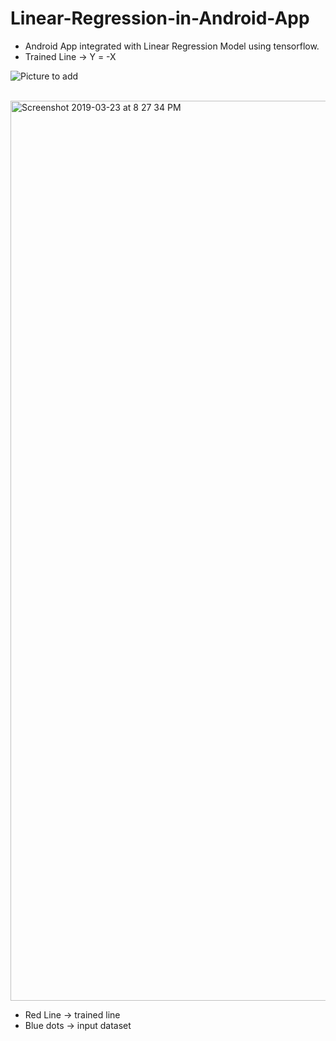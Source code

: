 # Linear-Regression-in-Android-App

* Android App integrated with Linear Regression Model using tensorflow. </br>
* Trained Line -> Y = -X </br>



![Picture to add](https://user-images.githubusercontent.com/35291991/54846755-9a915580-4d02-11e9-939c-7cee3d17c30f.jpeg)

</br>

<img width="1440" alt="Screenshot 2019-03-23 at 8 27 34 PM" src="https://user-images.githubusercontent.com/35291991/54867769-24e0c480-4daa-11e9-9692-56af8476087e.png">

</br>

* Red Line -> trained line
* Blue dots -> input dataset



